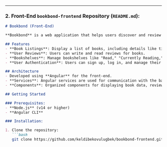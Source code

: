 
---

### 2. **Front-End `bookbond-frontend` Repository (`README.md`):**

```markdown
# Bookbond (Front-End)

**Bookbond** is a web application that helps users discover and review books. This repository contains the front-end of the application built using **Angular**.

## Features
- **Book Listings**: Display a list of books, including details like title, author, and rating.
- **User Reviews**: Users can write and read reviews for books.
- **Bookshelves**: Manage bookshelves like "Read," "Currently Reading," and "To Read."
- **User Authentication**: Users can sign up, log in, and manage their profiles.

## Architecture
- Developed using **Angular** for the front-end.
- **Services**: Angular services are used for communication with the back-end API (`bookbond`).
- **Components**: Organized components for displaying book data, reviews, and user profiles.

## Getting Started

### Prerequisites:
- **Node.js** (v14 or higher)
- **Angular CLI**

### Installation:

1. Clone the repository:
   ```bash
   git clone https://github.com/keldibekovulugbek/bookbond-frontend.git
